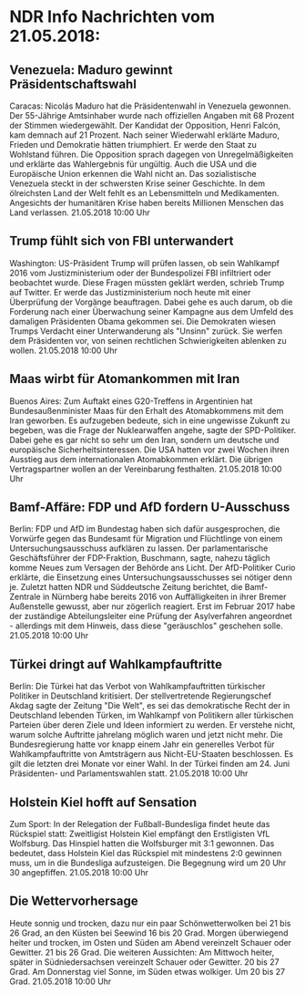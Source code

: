 # NDR Info Nachrichten vom 21.05.2018:


## Venezuela: Maduro gewinnt Präsidentschaftswahl
Caracas: Nicolás Maduro hat die Präsidentenwahl in Venezuela gewonnen. Der 55-Jährige Amtsinhaber wurde nach offiziellen Angaben mit 68 Prozent der Stimmen wiedergewählt. Der Kandidat der Opposition, Henri Falcón, kam demnach auf 21 Prozent. Nach seiner Wiederwahl erklärte Maduro, Frieden und Demokratie hätten triumphiert. Er werde den Staat zu Wohlstand führen. Die Opposition sprach dagegen von Unregelmäßigkeiten und erklärte das Wahlergebnis für ungültig. Auch die USA und die Europäische Union erkennen die Wahl nicht an. Das sozialistische Venezuela steckt in der schwersten Krise seiner Geschichte. In dem ölreichsten Land der Welt fehlt es an Lebensmitteln und Medikamenten. Angesichts der humanitären Krise haben bereits Millionen Menschen das Land verlassen. 21.05.2018 10:00 Uhr 

## Trump fühlt sich von FBI unterwandert
Washington: US-Präsident Trump will prüfen lassen, ob sein Wahlkampf 2016 vom Justizministerium oder der Bundespolizei FBI infiltriert oder beobachtet wurde. Diese Fragen müssten geklärt werden, schrieb Trump auf Twitter. Er werde das Justizministerium noch heute mit einer Überprüfung der Vorgänge beauftragen. Dabei gehe es auch darum, ob die Forderung nach einer Überwachung seiner Kampagne aus dem Umfeld des damaligen Präsidenten Obama gekommen sei. Die Demokraten wiesen Trumps Verdacht einer Unterwanderung als "Unsinn" zurück. Sie werfen dem Präsidenten vor, von seinen rechtlichen Schwierigkeiten ablenken zu wollen. 21.05.2018 10:00 Uhr 

## Maas wirbt für Atomankommen mit Iran
Buenos Aires: Zum Auftakt eines G20-Treffens in Argentinien hat Bundesaußenminister Maas für den Erhalt des Atomabkommens mit dem Iran geworben. Es aufzugeben bedeute, sich in eine ungewisse Zukunft zu begeben, was die Frage der Nuklearwaffen angehe, sagte der SPD-Politiker. Dabei gehe es gar nicht so sehr um den Iran, sondern um deutsche und europäische Sicherheitsinteressen. Die USA hatten vor zwei Wochen ihren Ausstieg aus dem internationalen Atomabkommen erklärt. Die übrigen Vertragspartner wollen an der Vereinbarung festhalten. 21.05.2018 10:00 Uhr 

## Bamf-Affäre: FDP und AfD fordern U-Ausschuss
Berlin: FDP und AfD im Bundestag haben sich dafür ausgesprochen, die Vorwürfe gegen das Bundesamt für Migration und Flüchtlinge von einem Untersuchungsausschuss aufklären zu lassen. Der parlamentarische Geschäftsführer der FDP-Fraktion, Buschmann, sagte, nahezu täglich komme Neues zum Versagen der Behörde ans Licht. Der AfD-Politiker Curio erklärte, die Einsetzung eines Untersuchungsausschusses sei nötiger denn je. Zuletzt hatten NDR und Süddeutsche Zeitung berichtet, die Bamf-Zentrale in Nürnberg habe bereits 2016 von Auffälligkeiten in ihrer Bremer Außenstelle gewusst, aber nur zögerlich reagiert. Erst im Februar 2017 habe der zuständige Abteilungsleiter eine Prüfung der Asylverfahren angeordnet - allerdings mit dem Hinweis, dass diese "geräuschlos" geschehen solle. 21.05.2018 10:00 Uhr 

## Türkei dringt auf Wahlkampfauftritte
Berlin: Die Türkei hat das Verbot von Wahlkampfauftritten türkischer Politiker in Deutschland kritisiert. Der stellvertretende Regierungschef Akdag sagte der Zeitung "Die Welt", es sei das demokratische Recht der in Deutschland lebenden Türken, im Wahlkampf von Politikern aller türkischen Parteien über deren Ziele und Ideen informiert zu werden. Er verstehe nicht, warum solche Auftritte jahrelang möglich waren und jetzt nicht mehr. Die Bundesregierung hatte vor knapp einem Jahr ein generelles Verbot für Wahlkampfauftritte von Amtsträgern aus Nicht-EU-Staaten beschlossen. Es gilt die letzten drei Monate vor einer Wahl. In der Türkei finden am 24. Juni Präsidenten- und Parlamentswahlen statt. 21.05.2018 10:00 Uhr 

## Holstein Kiel hofft auf Sensation
Zum Sport: In der Relegation der Fußball-Bundesliga findet heute das Rückspiel statt:
Zweitligist Holstein Kiel empfängt den Erstligisten VfL Wolfsburg. Das Hinspiel hatten die Wolfsburger mit 3:1 gewonnen. Das bedeutet, dass Holstein Kiel das Rückspiel mit mindestens 2:0 gewinnen muss, um in die Bundesliga aufzusteigen. Die Begegnung wird um 20 Uhr 30 angepfiffen. 21.05.2018 10:00 Uhr 

## Die Wettervorhersage
Heute sonnig und trocken, dazu nur ein paar Schönwetterwolken bei 21 bis 26 Grad, an den Küsten bei Seewind 16 bis 20 Grad. Morgen überwiegend heiter und trocken, im Osten und Süden am Abend vereinzelt Schauer oder Gewitter. 21 bis 26 Grad. Die weiteren Aussichten: Am Mittwoch heiter, später in Südniedersachsen vereinzelt Schauer oder Gewitter. 20 bis 27 Grad. Am Donnerstag viel Sonne, im Süden etwas wolkiger. Um 20 bis 27 Grad. 21.05.2018 10:00 Uhr 
